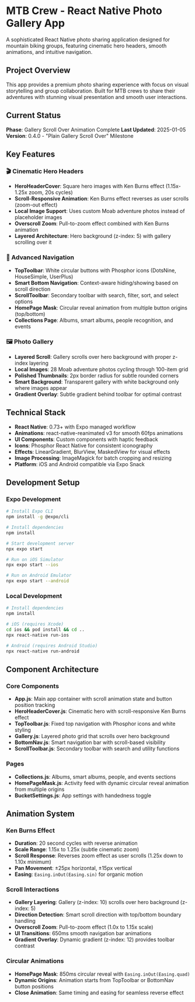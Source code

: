 # MTB Crew - React Native Photo Gallery App

A sophisticated React Native photo sharing application designed for mountain biking groups, featuring cinematic hero headers, smooth animations, and intuitive navigation.

## Project Overview

This app provides a premium photo sharing experience with focus on visual storytelling and group collaboration. Built for MTB crews to share their adventures with stunning visual presentation and smooth user interactions.

## Current Status

**Phase**: Gallery Scroll Over Animation Complete
**Last Updated**: 2025-01-05
**Version**: 0.4.0 - "Plain Gallery Scroll Over" Milestone

## Key Features

### 🎬 Cinematic Hero Headers
- **HeroHeaderCover**: Square hero images with Ken Burns effect (1.15x-1.25x zoom, 20s cycles)
- **Scroll-Responsive Animation**: Ken Burns effect reverses as user scrolls (zoom-out effect)
- **Local Image Support**: Uses custom Moab adventure photos instead of placeholder images
- **Overscroll Zoom**: Pull-to-zoom effect combined with Ken Burns animation
- **Layered Architecture**: Hero background (z-index: 5) with gallery scrolling over it

### 📱 Advanced Navigation
- **TopToolbar**: White circular buttons with Phosphor icons (DotsNine, HouseSimple, UserPlus)
- **Smart Bottom Navigation**: Context-aware hiding/showing based on scroll direction
- **ScrollToolbar**: Secondary toolbar with search, filter, sort, and select options
- **HomePage Mask**: Circular reveal animation from multiple button origins (top/bottom)
- **Collections Page**: Albums, smart albums, people recognition, and events

### 🖼️ Photo Gallery
- **Layered Scroll**: Gallery scrolls over hero background with proper z-index layering
- **Local Images**: 28 Moab adventure photos cycling through 100-item grid
- **Polished Thumbnails**: 2px border radius for subtle rounded corners
- **Smart Background**: Transparent gallery with white background only where images appear
- **Gradient Overlay**: Subtle gradient behind toolbar for optimal contrast

## Technical Stack

- **React Native**: 0.73+ with Expo managed workflow
- **Animations**: react-native-reanimated v3 for smooth 60fps animations
- **UI Components**: Custom components with haptic feedback
- **Icons**: Phosphor React Native for consistent iconography
- **Effects**: LinearGradient, BlurView, MaskedView for visual effects
- **Image Processing**: ImageMagick for batch cropping and resizing
- **Platform**: iOS and Android compatible via Expo Snack

## Development Setup

### Expo Development
```bash
# Install Expo CLI
npm install -g @expo/cli

# Install dependencies
npm install

# Start development server
npx expo start

# Run on iOS Simulator
npx expo start --ios

# Run on Android Emulator
npx expo start --android
```

### Local Development
```bash
# Install dependencies
npm install

# iOS (requires Xcode)
cd ios && pod install && cd ..
npx react-native run-ios

# Android (requires Android Studio)
npx react-native run-android
```

## Component Architecture

### Core Components
- **App.js**: Main app container with scroll animation state and button position tracking
- **HeroHeaderCover.js**: Cinematic hero with scroll-responsive Ken Burns effect
- **TopToolbar.js**: Fixed top navigation with Phosphor icons and white styling
- **Gallery.js**: Layered photo grid that scrolls over hero background
- **BottomNav.js**: Smart navigation bar with scroll-based visibility
- **ScrollToolbar.js**: Secondary toolbar with search and utility functions

### Pages
- **Collections.js**: Albums, smart albums, people, and events sections
- **HomePageMask.js**: Activity feed with dynamic circular reveal animation from multiple origins
- **BucketSettings.js**: App settings with handedness toggle

## Animation System

### Ken Burns Effect
- **Duration**: 20 second cycles with reverse animation
- **Scale Range**: 1.15x to 1.25x (subtle cinematic zoom)
- **Scroll Response**: Reverses zoom effect as user scrolls (1.25x down to 1.10x minimum)
- **Pan Movement**: ±25px horizontal, ±15px vertical
- **Easing**: `Easing.inOut(Easing.sin)` for organic motion

### Scroll Interactions
- **Gallery Layering**: Gallery (z-index: 10) scrolls over hero background (z-index: 5)
- **Direction Detection**: Smart scroll direction with top/bottom boundary handling
- **Overscroll Zoom**: Pull-to-zoom effect (1.0x to 1.15x scale)
- **UI Transitions**: 650ms smooth navigation bar animations
- **Gradient Overlay**: Dynamic gradient (z-index: 12) provides toolbar contrast

### Circular Animations
- **HomePage Mask**: 850ms circular reveal with `Easing.inOut(Easing.quad)`
- **Dynamic Origins**: Animation starts from TopToolbar or BottomNav button positions
- **Close Animation**: Same timing and easing for seamless reverse effect
